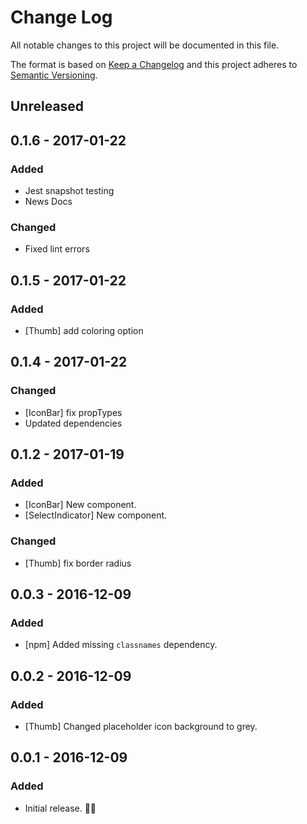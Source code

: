 # Change Log
All notable changes to this project will be documented in this file.

The format is based on [Keep a Changelog](http://keepachangelog.com/)
and this project adheres to [Semantic Versioning](http://semver.org/).

## Unreleased

## 0.1.6 - 2017-01-22
### Added
- Jest snapshot testing
- News Docs

### Changed
- Fixed lint errors

## 0.1.5 - 2017-01-22
### Added
- [Thumb] add coloring option

## 0.1.4 - 2017-01-22
### Changed
- [IconBar] fix propTypes
- Updated dependencies

## 0.1.2 - 2017-01-19
### Added
- [IconBar] New component.
- [SelectIndicator] New component.

### Changed
- [Thumb] fix border radius

## 0.0.3 - 2016-12-09
### Added
- [npm] Added missing `classnames` dependency.

## 0.0.2 - 2016-12-09
### Added
- [Thumb] Changed placeholder icon background to grey.

## 0.0.1 - 2016-12-09
### Added
- Initial release. 👾👾
